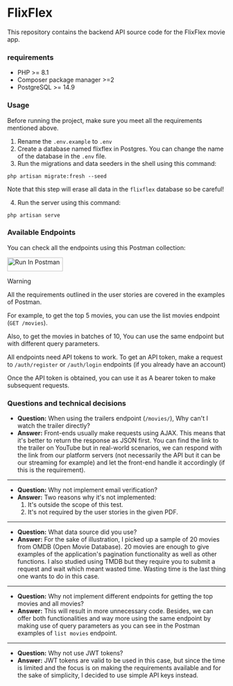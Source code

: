 # FlixFlex

This repository contains the backend API source code for the FlixFlex movie app.

### requirements
- PHP >= 8.1
- Composer package manager >=2
- PostgreSQL >= 14.9
### Usage
Before running the project, make sure you meet all the requirements mentioned above.

1. Rename the `.env.example` to `.env`
2. Create a database named flixflex in Postgres. You can change the name of the database in the `.env` file.
3. Run the migrations and data seeders in the shell using this command:
```shell
php artisan migrate:fresh --seed
```
Note that this step will erase all data in the `flixflex` database so be careful!

4. Run the server using this command: 
```shell
php artisan serve
```

### Available Endpoints

You can check all the endpoints using this Postman collection:

[<img src="https://run.pstmn.io/button.svg" alt="Run In Postman" style="width: 128px; height: 32px;">](https://www.postman.com/flixflex/workspace/flixflex/collection/31183614-15645d0a-aa88-41dc-bb53-14ba64253796?action=share&creator=29300535)


> [!warning]  
> All the requirements outlined in the user stories are covered in the examples of Postman.
>
> For example, to get the top 5 movies, you can use the list movies endpoint (<code>GET /movies</code>).
>
>
> Also, to get the movies in batches of 10, You can use the same endpoint but with different query parameters.


All endpoints need API tokens to work. To get an API token, make a request to `/auth/register` or `/auth/login` endpoints (if you already have an account)

Once the API token is obtained, you can use it as A bearer token to make subsequent requests.
### Questions and technical decisions

- **Question:** When using the trailers endpoint (`/movies/`), Why can't I watch the trailer directly?
- **Answer:** Front-ends usually make requests using AJAX. This means that it's better to return the response as JSON first. You can find the link to the trailer on YouTube but in real-world scenarios, we can respond with the link from our platform servers (not necessarily the API but it can be our streaming for example)  and let the front-end handle it accordingly (if this is the requirement).


----------------------


- **Question:** Why not implement email verification?
- **Answer:** Two reasons why it's not implemented:
  1. It's outside the scope of this test.
  2. It's not required by the user stories in the given PDF.


----------------------


- **Question:** What data source did you use?
- **Answer:** For the sake of illustration, I picked up a sample of 20 movies from OMDB (Open Movie Database). 20 movies are enough to give examples of the application's pagination functionality as well as other functions. I also studied using TMDB but they require you to submit a request and wait which meant wasted time. Wasting time is the last thing one wants to do in this case. 


----------------------


- **Question:** Why not implement different endpoints for getting the top movies and all movies?
- **Answer:** This will result in more unnecessary code. Besides, we can offer both functionalities and way more using the same endpoint by making use of query parameters as you can see in the Postman examples of `list movies` endpoint. 


----------------------


- **Question:** Why not use JWT tokens?
- **Answer:** JWT tokens are valid to be used in this case, but since the time is limited and the focus is on making the requirements available and for the sake of simplicity, I decided to use simple API keys instead. 

